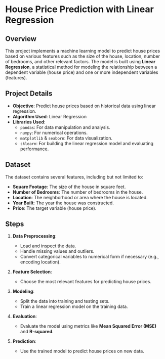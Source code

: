# House Price Prediction with Linear Regression

## Overview

This project implements a machine learning model to predict house prices based on various features such as the size of the house, location, number of bedrooms, and other relevant factors. The model is built using **Linear Regression**, a statistical method for modeling the relationship between a dependent variable (house price) and one or more independent variables (features).

## Project Details

- **Objective**: Predict house prices based on historical data using linear regression.
- **Algorithm Used**: Linear Regression
- **Libraries Used**:
  - `pandas`: For data manipulation and analysis.
  - `numpy`: For numerical operations.
  - `matplotlib` & `seaborn`: For data visualization.
  - `sklearn`: For building the linear regression model and evaluating performance.

## Dataset

The dataset contains several features, including but not limited to:
- **Square Footage**: The size of the house in square feet.
- **Number of Bedrooms**: The number of bedrooms in the house.
- **Location**: The neighborhood or area where the house is located.
- **Year Built**: The year the house was constructed.
- **Price**: The target variable (house price).

## Steps

1. **Data Preprocessing**:
   - Load and inspect the data.
   - Handle missing values and outliers.
   - Convert categorical variables to numerical form if necessary (e.g., encoding location).
   
2. **Feature Selection**:
   - Choose the most relevant features for predicting house prices.
   
3. **Modeling**:
   - Split the data into training and testing sets.
   - Train a linear regression model on the training data.
   
4. **Evaluation**:
   - Evaluate the model using metrics like **Mean Squared Error (MSE)** and **R-squared**.
   
5. **Prediction**:
   - Use the trained model to predict house prices on new data.
